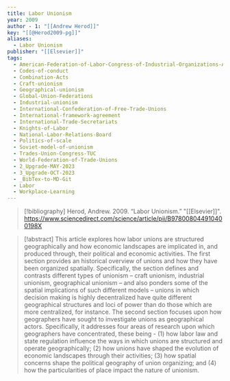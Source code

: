 ```yaml
---
title: Labor Unionism
year: 2009
author - 1: "[[Andrew Herod]]"
key: "[[@Herod2009-pg]]"
aliases:
  - Labor Unionism
publisher: "[[Elsevier]]"
tags:
  - American-Federation-of-Labor-Congress-of-Industrial-Organizations-AFL-CIO
  - Codes-of-conduct
  - Combination-Acts
  - Craft-unionism
  - Geographical-unionism
  - Global-Union-Federations
  - Industrial-unionism
  - International-Confederation-of-Free-Trade-Unions
  - International-framework-agreement
  - International-Trade-Secretariats
  - Knights-of-Labor
  - National-Labor-Relations-Board
  - Politics-of-scale
  - Soviet-model-of-unionism
  - Trades-Union-Congress-TUC
  - World-Federation-of-Trade-Unions
  - 2_Upgrade-MAY-2023
  - 3_Upgrade-OCT-2023
  - _BibTex-to-MD-Git
  - Labor
  - Workplace-Learning
---
```


> [!bibliography]
> Herod, Andrew. 2009. “Labor Unionism.” "[[Elsevier]]". https://www.sciencedirect.com/science/article/pii/B978008044910400198X

> [!abstract]
> This article explores how labor unions are structured geographically and how economic landscapes are implicated in, and produced through, their political and economic activities. The first section provides an historical overview of unions and how they have been organized spatially. Specifically, the section defines and contrasts different types of unionism – craft unionism, industrial unionism, geographical unionism – and also ponders some of the spatial implications of such different models – unions in which decision making is highly decentralized have quite different geographical structures and loci of power than do those which are more centralized, for instance. The second section focuses upon how geographers have sought to investigate unions as geographical actors. Specifically, it addresses four areas of research upon which geographers have concentrated, these being -  (1) how labor law and state regulation influence the ways in which unions are structured and operate geographically; (2) how unions have shaped the evolution of economic landscapes through their activities; (3) how spatial concerns shape the political geography of union organizing; and (4) how the particularities of place impact the nature of unionism.